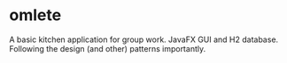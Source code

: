 # omlete

A basic kitchen application for group work. JavaFX GUI and H2 database. Following the design (and other) patterns importantly.
